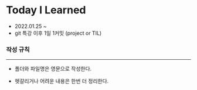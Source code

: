 # Today I Learned



* 2022.01.25 ~ 
* git 특강 이후 1일 1커밋 (project or TIL)



### 작성 규칙

---

* 폴더와 파일명은 영문으로 작성한다.

* 헷갈리거나 어려운 내용은 한번 더 정리한다.

  

